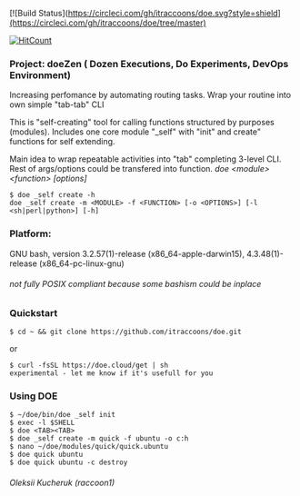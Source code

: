 [![Build Status](https://circleci.com/gh/itraccoons/doe.svg?style=shield](https://circleci.com/gh/itraccoons/doe/tree/master)


[![HitCount](http://hits.dwyl.io/itraccoons/doe.svg)](http://hits.dwyl.io/itraccoons/doe)

### Project: doeZen ( Dozen Executions, Do Experiments, DevOps Environment)

Increasing perfomance by automating routing tasks.
Wrap your routine into own simple "tab-tab" CLI

This is "self-creating" tool for calling functions structured by purposes (modules).
Includes one core module "_self" with "init" and create" functions for self extending.

Main idea to wrap repeatable activities into "tab" completing 3-level CLI.
Rest of args/options could be transfered into function. 
_doe \<module\> \<function\> [options]_

    $ doe _self create -h
    doe _self create -m <MODULE> -f <FUNCTION> [-o <OPTIONS>] [-l <sh|perl|python>] [-h]

### Platform:

GNU bash, version 3.2.57(1)-release (x86_64-apple-darwin15), 4.3.48(1)-release (x86_64-pc-linux-gnu)

###### _not fully POSIX compliant because some bashism could be inplace_

### Quickstart

    $ cd ~ && git clone https://github.com/itraccoons/doe.git

or

    $ curl -fsSL https://doe.cloud/get | sh
    experimental - let me know if it's usefull for you


### Using DOE
    $ ~/doe/bin/doe _self init
    $ exec -l $SHELL
    $ doe <TAB><TAB>
    $ doe _self create -m quick -f ubuntu -o c:h
    $ nano ~/doe/modules/quick/quick.ubuntu
    $ doe quick ubuntu
    $ doe quick ubuntu -c destroy


###### Oleksii Kucheruk (raccoon1)
